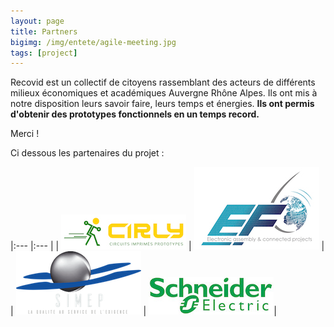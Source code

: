 ```yaml
---
layout: page
title: Partners
bigimg: /img/entete/agile-meeting.jpg
tags: [project]
---
```


Recovid est un collectif de citoyens rassemblant des acteurs de différents milieux économiques et académiques Auvergne Rhône Alpes. Ils ont mis à notre disposition leurs savoir faire, leurs temps et énergies. **Ils ont permis d'obtenir des prototypes fonctionnels en un temps record.**

Merci !

Ci dessous les partenaires du projet :

|:--- |:--- |
|  ![](img/partners/logoCIRLY.jpg) |  ![](img/partners/logoef.jpg) |
|  ![](img/partners/LogoSimep.png) |  ![](img/partners/logoSchneider-Electric.jpg)|
